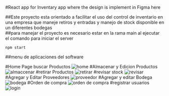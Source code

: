 #React app for Inventary app where the design is implement in Figma here

##Este proyecto esta orientado a facilitar el uso del control de inventario en una empresa que maneje retiros y entradas y manejo de stock disponible en un diferentes bodegas  
##para manejar el proyecto es necesario estar en la rama main al ejecutar el comando para iniciar el server 

```
npm start
```
##menu de aplicaciones del software


#Home Page buscar Productos
![home](https://user-images.githubusercontent.com/66143232/180619768-3de3a8b7-f772-4930-affd-9653716545fc.png)
#Almacenar y Edicion Productos
![almaccenar](https://user-images.githubusercontent.com/66143232/180619804-9b26331a-da96-44d9-b29e-6bd7a7d0177e.png)
#retirar Productos
![retirar](https://user-images.githubusercontent.com/66143232/180619883-6e7093fb-f444-4da0-a515-818a37c21b3a.png)
#revisar stock
![revisar](https://user-images.githubusercontent.com/66143232/180619904-4d402709-08ce-4ba8-8fd0-aafdb10f59b2.png)
#Agregar y Editar Proveedores
![proveedor](https://user-images.githubusercontent.com/66143232/180619915-4202a7a0-dda2-46cd-abfc-d0e03b588f77.png)
#Agregar y editar Bodega
![bodega](https://user-images.githubusercontent.com/66143232/180619936-7351b55b-30d3-4ac9-abe9-22fa15bd5f39.png)
#Orden de compra
![orden de compra](https://user-images.githubusercontent.com/66143232/180619953-b2befd83-1250-493b-911b-d61d9b687193.png)
#registrar usuarios
![login](https://user-images.githubusercontent.com/66143232/180619962-2fb98637-a21a-4a00-93c6-80f7db3f8572.png)
